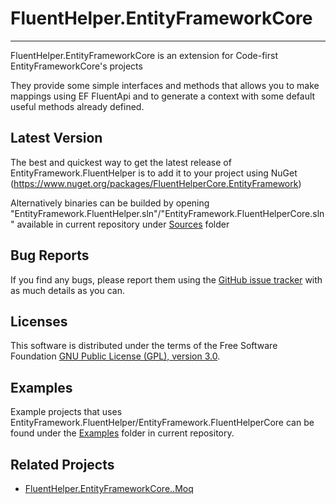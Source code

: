 # FluentHelper.EntityFrameworkCore
--------------
FluentHelper.EntityFrameworkCore is an extension for Code-first EntityFrameworkCore's projects

They provide some simple interfaces and methods that allows you to make mappings using EF FluentApi and to generate a context with some default useful methods already defined.

Latest Version
--------------
The best and quickest way to get the latest release of EntityFramework.FluentHelper is to add it to your project using 
NuGet (https://www.nuget.org/packages/FluentHelperCore.EntityFramework)


Alternatively binaries can be builded by opening "EntityFramework.FluentHelper.sln"/"EntityFramework.FluentHelperCore.sln" available in current repository under [Sources](https://github.com/MrSeekino/FluentHelper.EntityFrameworkCore/tree/master/Sources) folder

Bug Reports
-----------
If you find any bugs, please report them using the [GitHub issue tracker](https://github.com/MrSeekino/FluentHelper.EntityFrameworkCore/issues) with as much details as you can.

Licenses
--------
This software is distributed under the terms of the Free Software Foundation [GNU Public License (GPL), version 3.0](https://www.gnu.org/licenses/gpl-3.0-standalone.html).

Examples
--------
Example projects that uses EntityFramework.FluentHelper/EntityFramework.FluentHelperCore can be found under the [Examples](https://github.com/MrSeekino/FluentHelper.EntityFrameworkCore/tree/master/Examples) folder in current repository.

Related Projects
--------
  - [FluentHelper.EntityFrameworkCore..Moq](https://github.com/MrSeekino/FluentHelper.EntityFrameworkCore.Moq)
